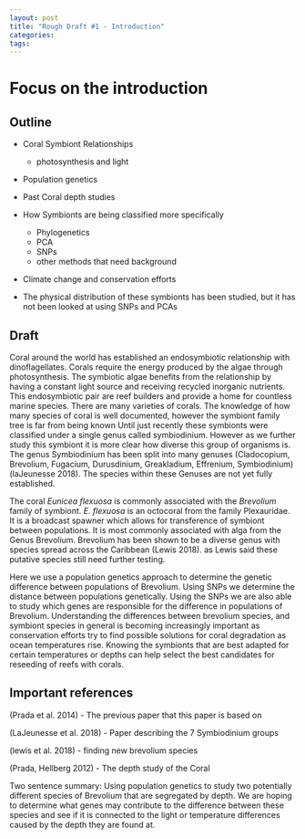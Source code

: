 ```yaml
---
layout: post
title: "Rough Draft #1 - Introduction"
categories: 
tags: 
---
```



# Focus on the introduction


## Outline

* Coral Symbiont Relationships
    * photosynthesis and light   
* Population genetics 
* Past Coral depth studies  
* How Symbionts are being classified more specifically 
    * Phylogenetics
    * PCA
    * SNPs
    * other methods that need background 
* Climate change and conservation efforts 

* The physical distribution of these symbionts has been studied, but it has not been looked at using SNPs and PCAs



## Draft

Coral around the world has established an endosymbiotic relationship with dinoflagellates. Corals require the energy produced by the algae through photosynthesis. The symbiotic algae benefits from the relationship by having a constant light source and receiving recycled inorganic nutrients. This endosymbiotic pair are reef builders and provide a home for countless marine species. There are many varieties of corals. The knowledge of how many species of coral is well documented, however the symbiont family tree is far from being known
Until just recently these symbionts were classified under a single genus called symbiodinium. However as we further study this symbiont it is more clear how diverse this group of organisms is. The genus Symbiodinium has been split into many genuses (Cladocopium, Brevolium, Fugacium, Durusdinium, Greakladium, Effrenium, Symbiodinium) (laJeunesse 2018). The species within these Genuses are not yet fully established.

The coral *Eunicea flexuosa* is commonly associated with the *Brevolium* family of symbiont. *E. flexuosa* is an octocoral from the family Plexauridae. It is a broadcast spawner which allows for transference of symbiont between populations. It is most commonly associated with alga from the Genus Brevolium. Brevolium has been shown to be a diverse genus with species spread across the Caribbean (Lewis 2018). as Lewis said these putative species still need further testing.

Here we use a population genetics approach to determine the genetic difference between populations of Brevolium. Using SNPs we determine the distance between populations genetically.
Using the SNPs we are also able to study which genes are responsible for the difference in populations of Brevolium.
Understanding the differences between brevolium species, and symbiont species in general is becoming increasingly important as conservation efforts try to find possible solutions for coral degradation as ocean temperatures rise. Knowing the symbionts that are best adapted for certain temperatures or depths can help select the best candidates for reseeding of reefs with corals.



## Important references 

(Prada et al. 2014) - The previous paper that this paper is based on

(LaJeunesse et al. 2018) - Paper describing the 7 Symbiodinium groups

(lewis et al. 2018) - finding new brevolium species 

(Prada, Hellberg 2012) - The depth study of the Coral




Two sentence summary:
Using population genetics to study two potentially different species of Brevolium that are segregated by depth. We are hoping to determine what genes may contribute to the difference between these species and see if it is connected to the light or temperature differences caused by the depth they are found at.

























